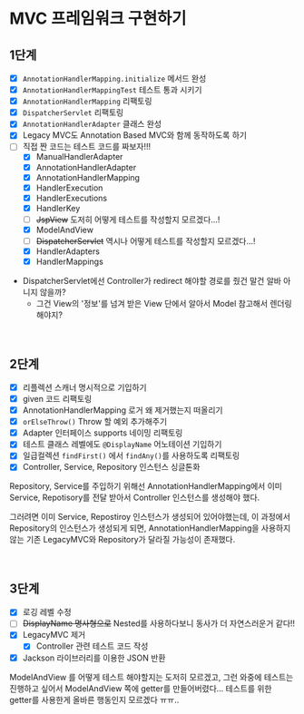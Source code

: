 # MVC 프레임워크 구현하기
## 1단계
- [x] `AnnotationHandlerMapping.initialize` 메서드 완성
- [x] `AnnotationHandlerMappingTest` 테스트 통과 시키기
- [x] `AnnotationHandlerMapping` 리팩토링
- [x] `DispatcherServlet` 리팩토링
- [x] `AnnotationHandlerAdapter` 클래스 완성
- [x] Legacy MVC도 Annotation Based MVC와 함께 동작하도록 하기
- [ ] 직접 짠 코드는 테스트 코드를 짜보자!!!
  - [x] ManualHandlerAdapter
  - [x] AnnotationHandlerAdapter
  - [x] AnnotationHandlerMapping
  - [x] HandlerExecution
  - [x] HandlerExecutions
  - [x] HandlerKey
  - [ ] ~~JspView~~ 도저히 어떻게 테스트를 작성할지 모르겠다...!
  - [x] ModelAndView
  - [ ] ~~DispatcherServlet~~ 역시나 어떻게 테스트를 작성할지 모르겠다...!
  - [x] HandlerAdapters
  - [x] HandlerMappings

- DispatcherServlet에선 Controller가 redirect 해야할 경로를 줬건 말건 알바 아니지 않을까?
  - 그건 View의 '정보'를 넘겨 받은 View 단에서 알아서 Model 참고해서 렌더링 해야지?

<br>

## 2단계
- [x] 리플렉션 스캐너 명시적으로 기입하기
- [x] given 코드 리팩토링
- [x] AnnotationHandlerMapping 로거 왜 제거했는지 떠올리기
- [x] `orElseThrow()` Throw 할 예외 추가해주기
- [x] Adapter 인터페이스 supports 네이밍 리팩토링
- [x] 테스트 클래스 레벨에도 `@DisplayName` 어노테이션 기입하기
- [x] 일급컬렉션 `findFirst()` 에서 `findAny()`를 사용하도록 리팩토링
- [x] Controller, Service, Repository 인스턴스 싱글톤화

Repository, Service를 주입하기 위해선 AnnotationHandlerMapping에서 
이미 Service, Repotisory를 전달 받아서 Controller 인스턴스를 생성해야 했다.

그러려면 이미 Service, Repostiroy 인스턴스가 생성되어 있어야했는데, 
이 과정에서 Repository의 인스턴스가 생성되게 되면, AnnotationHandlerMapping을 사용하지 않는 기존 
LegacyMVC와 Repository가 달라질 가능성이 존재했다.

<br>

## 3단계
- [x] 로깅 레벨 수정
- [ ] ~~DisplayName 명사형으로~~ Nested를 사용하다보니 동사가 더 자연스러운거 같다!!
- [x] LegacyMVC 제거
  - [x] Controller 관련 테스트 코드 작성
- [x] Jackson 라이브러리를 이용한 JSON 반환

ModelAndView 를 어떻게 테스트 해야할지는 도저히 모르겠고, 그런 와중에 테스트는 진행하고 싶어서
ModelAndView 쪽에 getter를 만들어버렸다... 테스트를 위한 getter를 사용한게 올바른 행동인지 모르겠다 ㅠㅠ..
